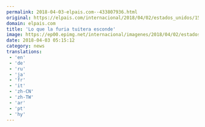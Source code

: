 ```yaml
---
permalink: 2018-04-03-elpais.com--433807936.html
original: https://elpais.com/internacional/2018/04/02/estados_unidos/1522699112_716269.html#?ref=rss&format=simple&link=link
domain: elpais.com
title: 'Lo que la furia tuitera esconde'
image: https://ep00.epimg.net/internacional/imagenes/2018/04/02/estados_unidos/1522699112_716269_1522714952_rrss_normal.jpg
date: 2018-04-03 05:15:12
category: news
translations: 
 - 'en'
 - 'de'
 - 'ru'
 - 'ja'
 - 'fr'
 - 'it'
 - 'zh-CN'
 - 'zh-TW'
 - 'ar'
 - 'pt'
 - 'hy'
---
```


